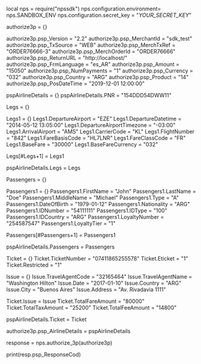 local nps = require("npssdk")
nps.configuration.environment= nps.SANDBOX_ENV
nps.configuration.secret_key = "_YOUR_SECRET_KEY_"


authorize3p = {}

authorize3p.psp_Version = "2.2"
authorize3p.psp_MerchantId = "sdk_test"
authorize3p.psp_TxSource = "WEB"
authorize3p.psp_MerchTxRef = "ORDER76666-3"
authorize3p.psp_MerchOrderId = "ORDER76666"
authorize3p.psp_ReturnURL = "http://localhost/"
authorize3p.psp_FrmLanguage = "es_AR"
authorize3p.psp_Amount = "15050"
authorize3p.psp_NumPayments = "1"
authorize3p.psp_Currency = "032"
authorize3p.psp_Country = "ARG"
authorize3p.psp_Product = "14"
authorize3p.psp_PosDateTime = "2019-12-01 12:00:00"

pspAirlineDetails = {}
pspAirlineDetails.PNR = "154DDD54DWW11"

Legs = {}

Legs1 = {}
Legs1.DepartureAirport = "EZE"
Legs1.DepartureDatetime = "2014-05-12 13:05:00"
Legs1.DepartureAirportTimezone = "-03:00"
Legs1.ArrivalAirport = "AMS"
Legs1.CarrierCode = "KL"
Legs1.FlightNumber = "842"
Legs1.FareBasisCode = "HL7LNR"
Legs1.FareClassCode = "FR"
Legs1.BaseFare = "30000"
Legs1.BaseFareCurrency = "032"

Legs[#Legs+1] = Legs1

pspAirlineDetails.Legs = Legs

Passengers = {}

Passengers1 = {}
Passengers1.FirstName = "John"
Passengers1.LastName = "Doe"
Passengers1.MiddleName = "Michael"
Passengers1.Type = "A"
Passengers1.DateOfBirth = "1979-01-12"
Passengers1.Nationality = "ARG"
Passengers1.IDNumber = "54111111"
Passengers1.IDType = "100"
Passengers1.IDCountry = "ARG"
Passengers1.LoyaltyNumber = "254587547"
Passengers1.LoyaltyTier = "1"

Passengers[#Passengers+1] = Passengers1

pspAirlineDetails.Passengers = Passengers

Ticket = {}
Ticket.TicketNumber = "07411865255578"
Ticket.Eticket = "1"
Ticket.Restricted = "1"

Issue = {}
Issue.TravelAgentCode = "32165464"
Issue.TravelAgentName = "Washington Hilton"
Issue.Date = "2017-01-10"
Issue.Country = "ARG"
Issue.City = "Buenos Aires"
Issue.Address = "Av. Rivadavia 1111"

Ticket.Issue = Issue
Ticket.TotalFareAmount = "80000"
Ticket.TotalTaxAmount = "25200"
Ticket.TotalFeeAmount = "14800"

pspAirlineDetails.Ticket = Ticket

authorize3p.psp_AirlineDetails = pspAirlineDetails

response = nps.authorize_3p(authorize3p)

print(resp.psp_ResponseCod)

